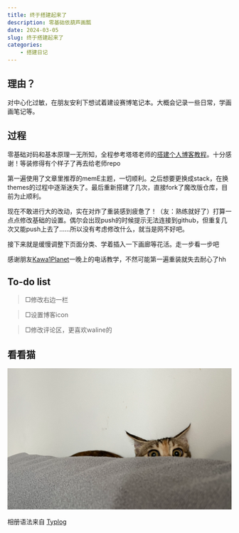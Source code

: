 ```yaml
---
title: 终于搭建起来了
description: 零基础依葫芦画瓢
date: 2024-03-05
slug: 终于搭建起来了
categories:
    - 搭建日记
---
```

## 理由？

对中心化过敏，在朋友安利下想试着建设赛博笔记本。大概会记录一些日常，学画画笔记等。

## 过程

零基础对码和基本原理一无所知，全程参考塔塔老师的[搭建个人博客教程](https://mantyke.icu/posts/2021/hugo-build-blog/)。十分感谢！等装修得有个样子了再去给老师repo

第一遍使用了文章里推荐的memE主题，一切顺利。之后想要更换成stack，在换themes的过程中逐渐迷失了。最后重新搭建了几次，直接fork了魔改版仓库，目前为止顺利。

现在不敢进行大的改动，实在对炸了重装感到疲惫了！（友：熟练就好了）打算一点点修改基础的设置。偶尔会出现push的时候提示无法连接到github，但重复几次又能push上去了……所以没有考虑修改什么，就当是网不好吧。

接下来就是缓慢调整下页面分类、学着插入一下画廊等花活。走一步看一步吧

感谢朋友[Kawa1Planet](https://kawa1planet.fun/)一晚上的电话教学，不然可能第一遍重装就失去耐心了hh

## To-do list

> □修改右边一栏

> □设置博客icon

> □修改评论区，更喜欢waline的

## 看看猫

![猫也看看你](Snipaste_2024-03-05_17-56-06.png) 


相册语法来自 [Typlog](https://typlog.com/)